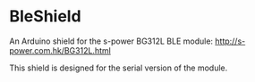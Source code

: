 BleShield
=========

An Arduino shield for the s-power BG312L BLE module:
http://s-power.com.hk/BG312L.html

This shield is designed for the serial version of the module.

